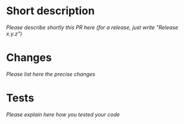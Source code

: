 # Short description

_Please describe shortly this PR here (for a release, just write "Release x.y.z")_


# Changes

_Please list here the precise changes_


# Tests

_Please explain here how you tested your code_
